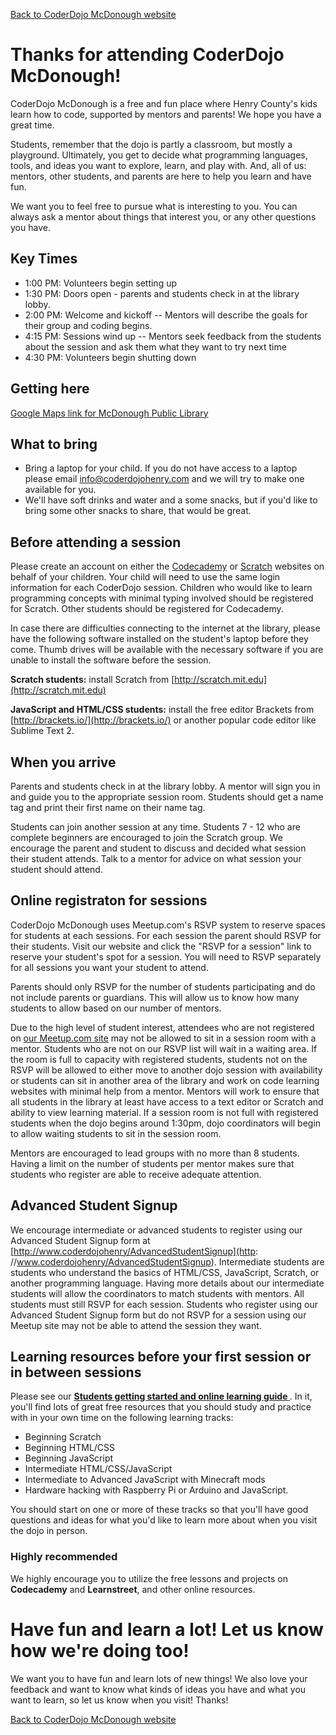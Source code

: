[Back to CoderDojo McDonough website](http://www.coderdojohenry.com)

# Thanks for attending CoderDojo McDonough!

CoderDojo McDonough is a free and fun place where Henry County's kids learn how to code, supported by mentors and
parents! We hope you have a great time.

Students, remember that the dojo is partly a classroom, but mostly a
playground. Ultimately, you get to decide what programming languages,
tools, and ideas you want to explore, learn, and play with. And, all of us:
mentors, other students, and parents are here to help you learn and have fun.

We want you to feel free to pursue what is interesting to you. You can
always ask a mentor about things that interest you, or any other questions you
have.


## Key Times

  * 1:00 PM: Volunteers begin setting up
  * 1:30 PM: Doors open - parents and students check in at the library
    lobby. 
  * 2:00 PM: Welcome and kickoff -- Mentors will describe the goals for
    their group and coding begins.
  * 4:15 PM: Sessions wind up -- Mentors seek feedback from the students
    about the session and ask them what they want to try next time
  * 4:30 PM: Volunteers begin shutting down

## Getting here

[Google Maps link for McDonough Public
Library](https://www.google.com/maps/place/1001+Florence+Mcgarity+Blvd/)

## What to bring

  * Bring a laptop for your child. If you do not have access to a laptop
    please email info@coderdojohenry.com and we will try to make one
available for you.
  * We'll have soft drinks and water and a some snacks, but if you'd
    like to bring some other snacks to share, that would be great.  
  

## Before attending a session

Please create an account on either the [Codecademy](http://www.codecademy.com) or [Scratch](http://scratch.mit.edu) websites on behalf of your children. Your child will need to use the same login information for each CoderDojo session.  Children who would like to learn programming concepts with minimal typing involved should be registered for Scratch.  Other students should be registered for Codecademy.

In case there are difficulties connecting to the internet at the
library, please have the following software installed on the student's laptop
before they come. Thumb drives will be available with the necessary software if you are unable to install the software before the
session.

**Scratch students:** install Scratch from
[http://scratch.mit.edu](http://scratch.mit.edu)

**JavaScript and HTML/CSS students:** install the free editor Brackets
from [http://brackets.io/](http://brackets.io/) or
another popular code editor like Sublime Text 2.


## When you arrive

Parents and students check in at the library lobby. A mentor will sign you in and guide you to the appropriate session room. Students should get a name tag and print their first name on their name tag.

Students can join another session at any time.  Students 7 - 12 who are complete beginners are encouraged to join the Scratch group.  We encourage the parent and student to discuss and decided what session their student attends.  Talk to a mentor for advice on what session your student should attend.

## Online registraton for sessions

CoderDojo McDonough uses Meetup.com's RSVP system to reserve spaces for students at each sessions. For each session the parent should RSVP for their students. Visit our website and click the "RSVP for a session" link to reserve your student's spot for a session.  You will need to RSVP separately for all sessions you want your student to attend.

Parents should only RSVP for the number of students participating and do
not include parents or guardians. This will allow us to know how many students to allow based on our number of mentors.

Due to the high level of student interest, attendees who are not registered
on [our Meetup.com site](http://meetup.com/CoderDojoMcDonough) may not be allowed to sit in a session room with a mentor. Students who are not on our RSVP list will wait in a waiting area. If the room is full
to capacity with registered students, students not on the RSVP will be allowed to either move to another dojo session with availability
or students can sit in another area of the library and work on code learning websites with minimal help from a mentor. Mentors will work to ensure that all students in the library at least have access to a text editor or Scratch and ability to view learning material.  If a session room is not full with registered students when the dojo begins around 1:30pm, dojo coordinators will begin to allow waiting students to sit in the session room.

Mentors are encouraged to lead groups with no more than 8 students.  Having a limit on the number of students per mentor makes sure that students who register are able to receive adequate attention.

## Advanced Student Signup

We encourage intermediate or advanced students to register using our
Advanced Student Signup form at [http://www.coderdojohenry/AdvancedStudentSignup](http:
//www.coderdojohenry/AdvancedStudentSignup).  Intermediate students are students who understand the basics of HTML/CSS, JavaScript, Scratch, or another programming language. Having more details about our intermediate students will allow the coordinators to match students with mentors.  All students must still RSVP for each session.  Students who register using our Advanced Student Signup form but do not RSVP for a session using our Meetup site may not be able to attend the session they want.

## Learning resources before your first session or in between sessions

Please see our **[Students getting started and online learning guide
](/learning-guide)**. In it, you'll find lots of great free resources
that you
should study and practice with in your own time on the following
learning
tracks:

  * Beginning Scratch
  * Beginning HTML/CSS
  * Beginning JavaScript
  * Intermediate HTML/CSS/JavaScript
  * Intermediate to Advanced JavaScript with Minecraft mods
  * Hardware hacking with Raspberry Pi or Arduino and JavaScript.

You should start on one or more of these tracks so that you'll have good
questions and ideas for what you'd like to learn more about when you
visit the
dojo in person.

### Highly recommended

We highly encourage you to utilize the free lessons and projects on
**Codecademy** and **Learnstreet**, and other online resources.

# Have fun and learn a lot! Let us know how we're doing too!

We want you to have fun and learn lots of new things! We also love your
feedback and want to know what kinds of ideas you have and what you want
to learn, so let us know when you visit! Thanks!

[Back to CoderDojo McDonough website](http://www.coderdojohenry.com)
